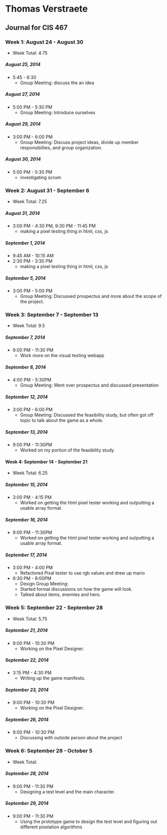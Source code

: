 # Thomas Verstraete
## Journal for CIS 467


### Week 1: August 24 - August 30
* Week Total: 4.75



##### August 25, 2014
* 5:45 - 6:30
    * Group Meeting: discuss the an idea


##### August 27, 2014
* 5:00 PM - 5:30 PM
    * Group Meeting: Introduce ourselves


##### August 29, 2014
* 3:00 PM - 6:00 PM
    * Group Meeting: Discuss project ideas, divide up member responsibiliies, and group organization.


##### August 30, 2014
* 5:00 PM - 5:30 PM
    * investigating scrum
 




### Week 2: August 31 - September 6
* Week Total: 7.25



##### August 31, 2014
* 3:00 PM - 4:30 PM, 9:30 PM - 11:45 PM
    * making a pixel testing thing in html, css, js


##### September 1, 2014
* 9:45 AM - 10:15 AM
* 2:30 PM - 3:30 PM
    * making a pixel testing thing in html, css, js


##### September 5, 2014
* 3:00 PM - 5:00 PM
    * Group Meeting: Discussed prospectus and more about the scope of the project.






### Week 3: September 7 - September 13
* Week Total: 9.5



##### September 7, 2014
* 9:00 PM - 11:30 PM
    * Work more on the visual testing webapp


##### September 8, 2014
* 4:00 PM - 5:30PM
    * Group Meeting: Went over prospectus and discussed presentation


##### September 12, 2014
* 3:00 PM - 6:00 PM
    * Group Meeting: Discussed the feasibility study, but often got off topic to talk about the game as a whole.


##### September 13, 2014
* 9:00 PM - 11:30PM
    * Worked on my portion of the feasibility study.








#### Week 4: September 14 - September 21
* Week Total: 6.25



##### September 15, 2014
* 3:00 PM - 4:15 PM
    * Worked on getting the html pixel tester working and outputting a usable array format.


##### September 16, 2014
* 9:00 PM - 11:30PM
    * Worked on getting the html pixel tester working and outputting a usable array format.


##### September 17, 2014
* 3:00 PM - 4:00 PM
    * Refactored Pixal tester to use rgb values and drew up mario
* 6:30 PM - 8:00PM
    * Design Group Meeting:
    * Started formal discussions on how the game will look.
    * Talked about items, enemies and hero.





### Week 5: September 22 - September 28
* Week Total: 5.75



##### September 21, 2014
* 9:00 PM - 10:30 PM
    * Working on the Pixel Designer.


##### September 22, 2014
* 3:15 PM - 4:30 PM
    * Writing up the game manifesto.


##### September 23, 2014
* 9:00 PM - 10:30 PM
    * Working on the Pixel Designer.


##### September 26, 2014
* 9:00 PM - 10:30 PM
    * Discussing with outside person about the project




### Week 6: September 28 - October 5
* Week Total: 



##### September 28, 2014
* 9:00 PM - 11:30 PM
    * Designing a test level and the main character.


##### September 29, 2014
* 9:00 PM - 11:30 PM
    * Using the prototype game to design the test level and figuring out different pixelation algorithms


